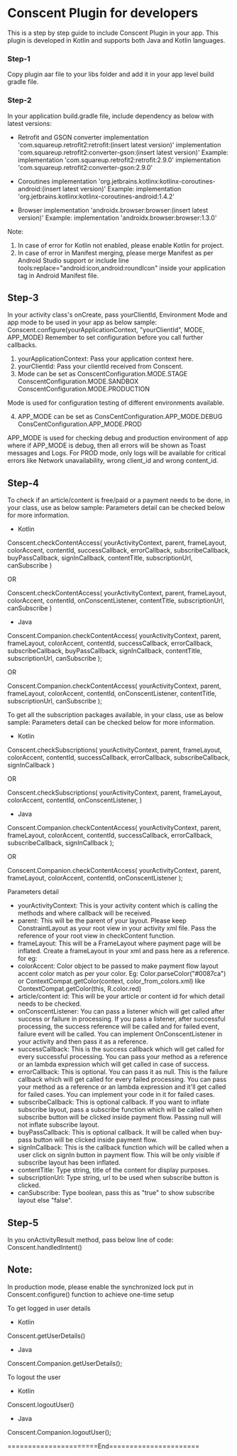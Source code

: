 Conscent Plugin for developers
======================

This is a step by step guide to include Conscent Plugin in your app. This plugin is developed in Kotlin and supports both Java and Kotlin languages. 

### Step-1
Copy plugin aar file to your libs folder and add it in your app level build gradle file.

### Step-2
In your application build.gradle file, include dependency as below with latest versions:

* Retrofit and GSON converter
implementation 'com.squareup.retrofit2:retrofit:(insert latest version)'
implementation 'com.squareup.retrofit2:converter-gson:(insert latest version)'
Example:
implementation 'com.squareup.retrofit2:retrofit:2.9.0'
implementation 'com.squareup.retrofit2:converter-gson:2.9.0'

* Coroutines
implementation 'org.jetbrains.kotlinx:kotlinx-coroutines-android:(insert latest version)'
Example:
implementation 'org.jetbrains.kotlinx:kotlinx-coroutines-android:1.4.2'

* Browser
implementation 'androidx.browser:browser:(insert latest version)'
Example:
implementation 'androidx.browser:browser:1.3.0'

Note: 
1. In case of error for Kotlin not enabled, please enable Kotlin for project.
2. In case of error in Manifest merging, please merge Manifest as per Android Studio support or include line tools:replace="android:icon,android:roundIcon" inside your application tag in Android Manifest file.

## Step-3
In your activity class's onCreate, pass yourClientId, Environment Mode and app mode to be used in your app as below sample:
Conscent.configure(yourApplicationContext, "yourClientId", MODE, APP_MODE)
Remember to set configuration before you call further callbacks.

1. yourApplicationContext: Pass your application context here.
2. yourClientId: Pass your clientId received from Conscent.
3. Mode can be set as 
ConscentConfiguration.MODE.STAGE
ConscentConfiguration.MODE.SANDBOX
ConscentConfiguration.MODE.PRODUCTION

Mode is used for configuration testing of different environments available.

4. APP_MODE can be set as 
ConsCentConfiguration.APP_MODE.DEBUG
ConsCentConfiguration.APP_MODE.PROD

APP_MODE is used for checking debug and production environment of app where if APP_MODE is debug, then all errors will be shown as Toast messages and Logs. For PROD mode, only logs will be available for critical errors like Network unavailability, wrong client_id and wrong content_id.

## Step-4
To check if an article/content is free/paid or a payment needs to be done, in your class, use as below sample:
Parameters detail can be checked below for more information.

* Kotlin

Conscent.checkContentAccess(
        yourActivityContext,
        parent,
        frameLayout,
        colorAccent,
        contentId,
        successCallback,
        errorCallback,
        subscribeCallback,
        buyPassCallback,
        signInCallback,
        contentTitle,
        subscriptionUrl,
        canSubscribe
    )

OR

Conscent.checkContentAccess(
        yourActivityContext,
        parent,
        frameLayout,
        colorAccent,
        contentId,
        onConscentListener,
        contentTitle,
        subscriptionUrl,
        canSubscribe
    )


* Java

Conscent.Companion.checkContentAccess(
        yourActivityContext,
        parent,
        frameLayout,
        colorAccent,
        contentId,
        successCallback,
        errorCallback,
        subscribeCallback,
        buyPassCallback,
        signInCallback,
        contentTitle,
        subscriptionUrl,
        canSubscribe
    );

OR

Conscent.Companion.checkContentAccess(
        yourActivityContext,
        parent,
        frameLayout,
        colorAccent,
        contentId,
        onConscentListener,
        contentTitle,
        subscriptionUrl,
        canSubscribe
    );


To get all the subscription packages available, in your class, use as below sample:
Parameters detail can be checked below for more information.

* Kotlin

Conscent.checkSubscriptions(
        yourActivityContext,
        parent,
        frameLayout,
        colorAccent,
        contentId,
        successCallback,
        errorCallback,
        subscribeCallback,
        signInCallback
    )

OR

Conscent.checkSubscriptions(
        yourActivityContext,
        parent,
        frameLayout,
        colorAccent,
        contentId,
        onConscentListener,
    )


* Java

Conscent.Companion.checkContentAccess(
        yourActivityContext,
        parent,
        frameLayout,
        colorAccent,
        contentId,
        successCallback,
        errorCallback,
        subscribeCallback,
        signInCallback
   );

OR

Conscent.Companion.checkContentAccess(
        yourActivityContext,
        parent,
        frameLayout,
        colorAccent,
        contentId,
        onConscentListener
    );


Parameters detail
* yourActivityContext: This is your activity content which is calling the methods and where callback will be received.
* parent: This will be the parent of your layout. Please keep ConstraintLayout as your root view in your activity xml file. Pass the reference of your root view in checkContent function.
* frameLayout: This will be a FrameLayout where payment page will be inflated. Create a frameLayout in your xml and pass here as a reference. 
for eg: 
<FrameLayout
        android:id="@+id/frame"
        android:layout_width="match_parent"
        android:layout_height="wrap_content" />
* colorAccent: Color object to be passed to make payment flow layout accent color match as per your color.
  Eg: Color.parseColor("#0087ca") or ContextCompat.getColor(context, color_from_colors.xml) like ContextCompat.getColor(this, R.color.red)
* article/content id: This will be your article or content id for which detail needs to be checked.
* onConscentListener: You can pass a listener which will get called after success or failure in processing. If you pass a listener, after successful processing, the success reference will be called and for failed event, failure event will be called. You can implement OnConscentListener in your activity and then pass it as a reference.
* successCallback: This is the success callback which will get called for every successful processing. You can pass your method as a reference or an lambda expression which will get called in case of success.
* errorCallback: This is optional. You can pass it as null. This is the failure callback which will get called for every failed processing. You can pass your method as a reference or an lambda expression and it'll get called for failed cases. You can implement your code in it for failed cases.
* subscribeCallback: This is optional callback. If you want to inflate subscribe layout, pass a subscribe function which will be called when subscribe button will be clicked inside payment flow. Passing null will not inflate subscribe layout.
* buyPassCallback: This is optional callback. It will be called when buy-pass button will be clicked inside payment flow.
* signInCallback: This is the callback function which will be called when a user click on signIn button in payment flow. This will be only visible if subscribe layout has been inflated.
* contentTitle: Type string, title of the content for display purposes.
* subscriptionUrl: Type string, url to be used when subscribe button is clicked.
* canSubscribe: Type boolean, pass this as "true" to show subscribe layout else "false".

## Step-5
In you onActivityResult method, pass below line of code:
Conscent.handledIntent()

## Note:
In production mode, please enable the synchronized lock put in Conscent.configure() function to achieve one-time setup


To get logged in user details

* Kotlin
  
Conscent.getUserDetails()
  
* Java

Conscent.Companion.getUserDetails();


To logout the user

* Kotlin

Conscent.logoutUser()

* Java

Conscent.Companion.logoutUser();

======================End======================